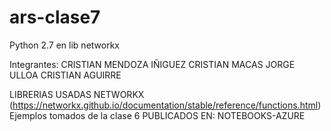 # ars-clase7
Python 2.7 en lib networkx

Integrantes:
  CRISTIAN MENDOZA IÑIGUEZ
  CRISTIAN MACAS
  JORGE ULLOA
  CRISTIAN AGUIRRE

LIBRERIAS USADAS
  NETWORKX (https://networkx.github.io/documentation/stable/reference/functions.html)
  Ejemplos tomados de la clase 6
PUBLICADOS EN:
  NOTEBOOKS-AZURE
